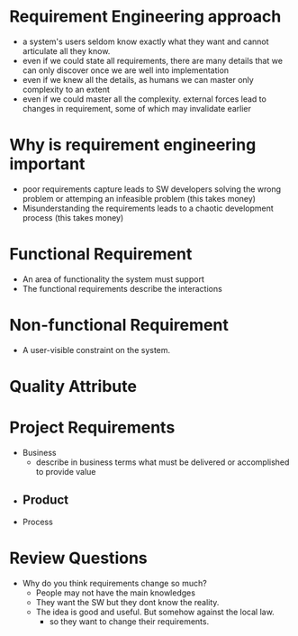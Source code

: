 # Requirement Engineering approach

- a system's users seldom know exactly what they want and cannot articulate all they know.
- even if we could state all requirements, there are many details that we can only discover once we are well into implementation
- even if we knew all the details, as humans we can master only complexity to an extent
- even if we could master all the complexity. external forces lead to changes in requirement, some of which may invalidate earlier

# Why is requirement engineering important

- poor requirements capture leads to SW developers solving the wrong problem or attemping an infeasible problem (this takes money)
- Misunderstanding the requirements leads to a chaotic development process (this takes money)

# Functional Requirement

- An area of functionality the system must support
- The functional requirements describe the interactions

# Non-functional Requirement

- A user-visible constraint on the system.

# Quality Attribute

# Project Requirements

- Business
  - describe in business terms what must be delivered or accomplished to provide value
- ## Product
- Process

# Review Questions

- Why do you think requirements change so much?
  - People may not have the main knowledges
  - They want the SW but they dont know the reality.
  - The idea is good and useful. But somehow against the local law.
    - so they want to change their requirements.
